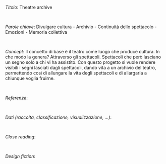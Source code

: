 *Titolo*: Theatre archive 

<br>

*Parole chiave*: Divulgare cultura - Archivio - Continuità dello spettacolo - Emozioni - Memoria collettiva

<br>

*Concept*: Il concetto di base è il teatro come luogo che produce cultura. In che modo la genera? Attraverso gli spettacoli. Spettacoli che però lasciano un segno solo a chi vi ha assistito. Con questo progetto si vuole rendere visibili i segni lasciati dagli spettacoli, dando vita a un archivio del teatro, permettendo così di allungare la vita degli spettacoli e di allargarla a chiunque voglia fruirne. 

<br>

*Referenze*: 

<br>

*Dati (raccolta, classificazione, visualizzazione, …)*: 

<br>

*Close reading*: 

<br>

*Design fiction*: 

